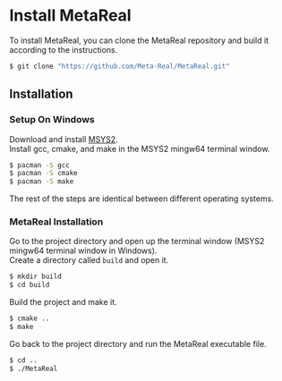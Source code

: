 # Install MetaReal

To install MetaReal, you can clone the MetaReal repository and build it according to the instructions.

```bash
$ git clone "https://github.com/Meta-Real/MetaReal.git"
```

## Installation

### Setup On Windows

Download and install [MSYS2](https://www.msys2.org). \
Install gcc, cmake, and make in the MSYS2 mingw64 terminal window.

```bash
$ pacman -S gcc
$ pacman -S cmake
$ pacman -S make
```

The rest of the steps are identical between different operating systems.

### MetaReal Installation

Go to the project directory and open up the terminal window (MSYS2 mingw64 terminal window in Windows). \
Create a directory called `build` and open it.

```bash
$ mkdir build
$ cd build
```

Build the project and make it.

```bash
$ cmake ..
$ make
```

Go back to the project directory and run the MetaReal executable file.

```bash
$ cd ..
$ ./MetaReal
```
